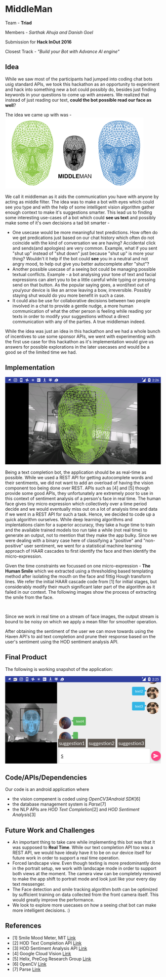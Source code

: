 # MiddleMan
Team - **Triad**

Members - *Sarthak Ahuja and Danish Goel*

Submission for **Hack InOut 2016**

Closest Track - *"Build your Bot with Advance Al engine"*

## Idea
While we saw most of the participants had jumped into coding chat bots usig standard APIs, we took this hackathon as an opportunity to experiment and hack into something new a bot could possibly do, besides just finding keywords in your questions to come up with answers. We realized that instead of just reading our text, **could the bot possible read our face as well**? 

The idea we came up with was -
![Logo](./MiddleMan/app/src/main/res/drawable/middleman.png)

 We call it middleman as it aids the communication you have with anyone by acting as middle filter. The idea was to make a bot with eyes which could see you type and with the help of some intelligent vision algorithm gather enough context to make it's suggestions smarter.
This lead us to finding some interesting use-cases of a bot which could **see us text** and possibly make some of it's own decisions a tad bit smarter - 

 - One usecase would be more meaningful text predictions. How often do we get predications just based on our chat history which often do not coincide with the kind of conversation we are having? Accidental click and sends(and apologies) are very common. Example, what if you sent "shut up" instead of "shut down" just because "shut up" is more your thing? Wouldn't it help if the bot could **see** you in a neutral and not angry mood, to help out give you better autocomplete after "shut"?
 - Another possible usecase of a seeing bot could be managing possible textual conflicts. Example - a bot analysing your tone of text and facial expressions can alert you to be a little careful while typing or pressing send on that button. As the popular saying goes, a word/text out of you/your device is like an arrow leaving a bow, irreversible. Possibly staying shut would do you more benefit in such a case. 
 - It could also be use for collaborative decisions between two people involved in a chat to provide a gentle nudge, a more human communication of what the other person is feeling while reading yor texts in order to modify your suggestions without a direct communication with any of the parties. A true middleman indeed.

While the idea was just an idea in this hackathon and we had a whole bunch of incentives to use some sponsor APIs, we went with experimenting with the first use case for this hackathon as it's implementation would give us answers for possible explorations in the later usecases and would be a good se of the limited time we had. 

## Implementation

![faceonly](./images/faceonly.png)

Being a text completion bot, the application should be as real-time as possible. While we used a REST API for getting autocomplete words and their sentiments, we did not want to add an overload of having the vision component too being done over REST. APIs such as [4] and [5] though provide some good APIs, they unfortunately are extremely poor to use in this context of sentiment analysis of a person's face in real time. The human face gives tiny micro expression which collectively over a time period decide and we would eventually miss out on a lot of analysis time and data if we went in a REST API for such a task. Hence, we decided to code up a quick algorithm ourselves. While deep learning algorithms and implentations claim for a superior accuracy, they take a huge time to train and the available trained models too run take a while (not real time) to generate an output, not to mention that they make the app bulky. Since we were dealing with a binary case here of classifying a "positive" and "non-positive" user sentiment, we went for a statistical machine learning approach of HAAR cascades to first identify the face and then identify the micro-expression. 

<flow chart>

Given the time constraints we focussed on one micro-expression - **The Human Smile** which we extracted using a thresholding based templating method after isolating the mouth on the face and fittig Hough transform lines. We refer the initial HAAR cascade code from [1] for initial stages, but considerably modify their much significant later part of the algorithm as it failed in our context. The following images show the process of extracting the smile from the face. 

<image>

Since we work in real time on a stream of face images, the output stream is bound to be noisy on which we apply a mean filter for smoother operation.

<flow chart>

After obtaining the sentiment of the user we can move towards using the Haven API's to aid text completion and prune their response based on the user's sentiment using the HOD sentiment analysis API. 

<flow chart>

## Final Product

The following is working snapshot of the application:

![combined](./images/combined.png)

## Code/APIs/Dependencies

Our code is an android application where 

 - the vision compenent is coded using *OpenCV3Android SDK*[6]
 - the database management system is *Parse*[7]
 - the NLP APIs are *HOD Text Completion*[2] and *HOD Sentiment Analysis*[3]

## Future Work and Challenges

 - An important thing to take care while implementing this bot was that it was supposed to **Real Time**. While our text completion API too was a REST API, we would have idealy have it to be on our device itself for future work in order to support a real time operation.
 - Forced landscape view. Even though texting is more predominantly done in the portrait setup, we work with landscape mode in order to support both views at the moment. The camera view can be completely removed to make the app shift to portrait mode and look just like your every day text messenger.
 - The Face detection and smile tracking algorithm both can be optimized by sufficient training on data collected from the front camera itself. This would greatly improve the performance.
 - We look to explore more usecases on how a seeing chat bot can make more intelligent decisions. :)

## References

 - [1] Smile Mood Meter, MIT [Link](https://www.cs.rit.edu/~wmb1306/smilemoodmeter/)
 - [2] HOD Text Completion API [Link](https://dev.havenondemand.com/apis/autocomplete)
 - [3] HOD Sentiment Analysis API [Link](https://dev.havenondemand.com/apis/analyzesentiment)
 - [4] Google Cloud Vision [Link](https://cloud.google.com/vision/)
 - [5] Helix, PreCog Research Group [Link](http://labs.precog.iiitd.edu.in/resources/Helix/)
 - [6] OpenCV [Link](http://opencv.org/platforms/android.html)
 - [7] Parse [Link](http://parse.com/)

